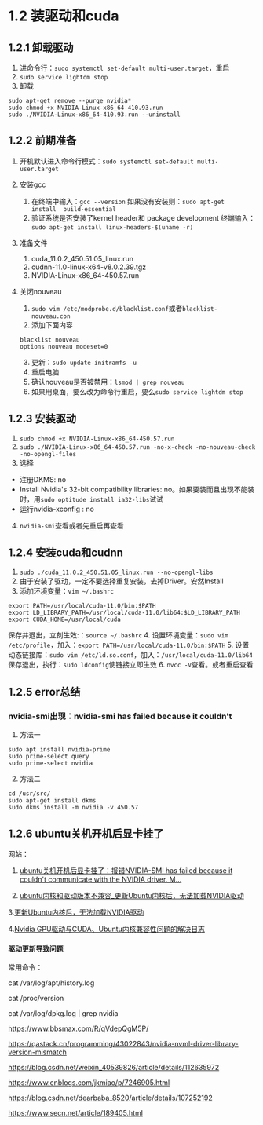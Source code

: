 # 1.2 装驱动和cuda


## 1.2.1 卸载驱动
1. 进命令行：`sudo systemctl set-default multi-user.target`，重启
2. `sudo service lightdm stop`
3. 卸载
```shell
sudo apt-get remove --purge nvidia*
sudo chmod +x NVIDIA-Linux-x86_64-410.93.run
sudo ./NVIDIA-Linux-x86_64-410.93.run --uninstall
```


## 1.2.2 前期准备
1. 开机默认进入命令行模式：`sudo systemctl set-default multi-user.target`
2. 安装gcc
    1. 在终端中输入：`gcc --version`
    如果没有安装则：`sudo apt-get  install  build-essential`
    2. 验证系统是否安装了kernel header和 package development
    终端输入：`sudo apt-get install linux-headers-$(uname -r)`
    
3. 准备文件
    1. cuda_11.0.2_450.51.05_linux.run 
    2. cudnn-11.0-linux-x64-v8.0.2.39.tgz
    3. NVIDIA-Linux-x86_64-450.57.run

4. 关闭nouveau
    1. `sudo vim /etc/modprobe.d/blacklist.conf`或者`blacklist-nouveau.con`
    2. 添加下面内容
    ```shell
    blacklist nouveau
    options nouveau modeset=0
    ```
    3. 更新：`sudo update-initramfs -u`
    4. 重启电脑
    5. 确认nouveau是否被禁用：`lsmod | grep nouveau`
    6. 如果用桌面，要么改为命令行重启，要么`sudo service lightdm stop`


## 1.2.3 安装驱动
1. `sudo chmod +x NVIDIA-Linux-x86_64-450.57.run`
2. `sudo ./NVIDIA-Linux-x86_64-450.57.run -no-x-check -no-nouveau-check -no-opengl-files`
3. 选择
- 注册DKMS: no
- Install Nvidia's 32-bit compatibility libraries: no。如果要装而且出现不能装时，用`sudo optitude install ia32-libs`试试
- 运行nvidia-xconfig : no
4. `nvidia-smi`查看或者先重启再查看


## 1.2.4 安装cuda和cudnn
1. `sudo ./cuda_11.0.2_450.51.05_linux.run --no-opengl-libs`
2. 由于安装了驱动，一定不要选择重复安装，去掉Driver。安然Install
3. 添加环境变量：`vim ~/.bashrc`
```shell
export PATH=/usr/local/cuda-11.0/bin:$PATH
export LD_LIBRARY_PATH=/usr/local/cuda-11.0/lib64:$LD_LIBRARY_PATH
export CUDA_HOME=/usr/local/cuda
```
保存并退出，立刻生效:：`source ~/.bashrc`
4. 设置环境变量：`sudo vim /etc/profile`，加入：`export PATH=/usr/local/cuda-11.0/bin:$PATH`
5. 设置动态链接库：`sudo vim /etc/ld.so.conf`，加入：`/usr/local/cuda-11.0/lib64`
保存退出，执行：`sudo ldconfig`使链接立即生效
6. `nvcc -V`查看。或者重启查看


## 1.2.5 error总结
### nvidia-smi出现：nvidia-smi has failed because it couldn't
1. 方法一 
```shell
sudo apt install nvidia-prime
sudo prime-select query
sudo prime-select nvidia
```
2. 方法二
```shell
cd /usr/src/
sudo apt-get install dkms
sudo dkms install -m nvidia -v 450.57
```

## 1.2.6 ubuntu关机开机后显卡挂了
网站：

1. [ubuntu关机开机后显卡挂了：报错NVIDIA-SMI has failed because it couldn't communicate with the NVIDIA driver. M...](https://www.jianshu.com/p/3cedce05a481)


2. [ubuntu内核和驱动版本不兼容_更新Ubuntu内核后，无法加载NVIDIA驱动](https://blog.csdn.net/weixin_42619448/article/details/112011272)

3.[更新Ubuntu内核后，无法加载NVIDIA驱动](https://zhuanlan.zhihu.com/p/167839204)

4.[Nvidia GPU驱动与CUDA、Ubuntu内核兼容性问题的解决日志](https://zhuanlan.zhihu.com/p/50033643)



#### 驱动更新导致问题

常用命令：

cat /var/log/apt/history.log

cat /proc/version

cat /var/log/dpkg.log | grep nvidia

https://www.bbsmax.com/R/qVdepQgM5P/

https://qastack.cn/programming/43022843/nvidia-nvml-driver-library-version-mismatch

https://blog.csdn.net/weixin_40539826/article/details/112635972

https://www.cnblogs.com/jkmiao/p/7246905.html

https://blog.csdn.net/dearbaba_8520/article/details/107252192

https://www.secn.net/article/189405.html